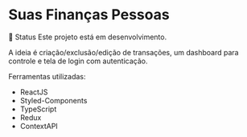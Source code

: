 # Suas Finanças Pessoas

📌 Status
Este projeto está em desenvolvimento.

A ideia é criação/exclusão/edição de transações, um dashboard para controle e tela de login com autenticação.

Ferramentas utilizadas: 

- ReactJS
- Styled-Components
- TypeScript
- Redux
- ContextAPI


